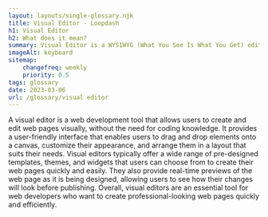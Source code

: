 ```yaml
--- 
layout: layouts/single-glossary.njk
title: Visual Editor - Loopdash
h1: Visual Editor
h2: What does it mean?
summary: Visual Editor is a WYSIWYG (What You See Is What You Get) editor in WordPress that allows users to create and edit content visually without needing to know HTML or CSS.
imageAlt: keyboard
sitemap:
	changefreq: weekly
	priority: 0.5
tags: glossary
date: 2023-03-06
url: /glossary/visual editor
---
```


A visual editor is a web development tool that allows users to create and edit web pages visually, without the need for coding knowledge. It provides a user-friendly interface that enables users to drag and drop elements onto a canvas, customize their appearance, and arrange them in a layout that suits their needs. Visual editors typically offer a wide range of pre-designed templates, themes, and widgets that users can choose from to create their web pages quickly and easily. They also provide real-time previews of the web page as it is being designed, allowing users to see how their changes will look before publishing. Overall, visual editors are an essential tool for web developers who want to create professional-looking web pages quickly and efficiently.